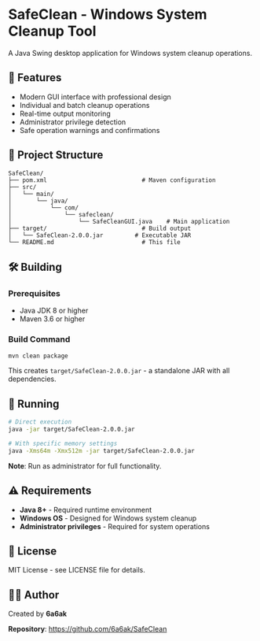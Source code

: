 # SafeClean - Windows System Cleanup Tool

A Java Swing desktop application for Windows system cleanup operations.

## 🚀 Features

- Modern GUI interface with professional design
- Individual and batch cleanup operations
- Real-time output monitoring
- Administrator privilege detection
- Safe operation warnings and confirmations

## 📁 Project Structure

```
SafeClean/
├── pom.xml                           # Maven configuration
├── src/
│   └── main/
│       └── java/
│           └── com/
│               └── safeclean/
│                   └── SafeCleanGUI.java    # Main application
├── target/                           # Build output
│   └── SafeClean-2.0.0.jar         # Executable JAR
└── README.md                         # This file
```

## 🛠️ Building

### Prerequisites
- Java JDK 8 or higher
- Maven 3.6 or higher

### Build Command
```bash
mvn clean package
```

This creates `target/SafeClean-2.0.0.jar` - a standalone JAR with all dependencies.

## 🏃 Running

```bash
# Direct execution
java -jar target/SafeClean-2.0.0.jar

# With specific memory settings
java -Xms64m -Xmx512m -jar target/SafeClean-2.0.0.jar
```

**Note**: Run as administrator for full functionality.

## ⚠️ Requirements

- **Java 8+** - Required runtime environment
- **Windows OS** - Designed for Windows system cleanup
- **Administrator privileges** - Required for system operations

## 📄 License

MIT License - see LICENSE file for details.

## 👨‍💻 Author

Created by **6a6ak**

**Repository**: https://github.com/6a6ak/SafeClean
